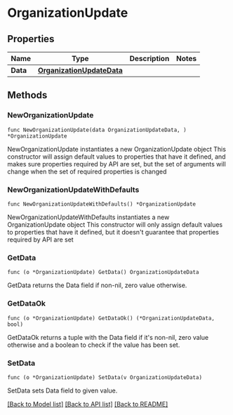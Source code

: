# OrganizationUpdate

## Properties

Name | Type | Description | Notes
------------ | ------------- | ------------- | -------------
**Data** | [**OrganizationUpdateData**](OrganizationUpdateData.md) |  | 

## Methods

### NewOrganizationUpdate

`func NewOrganizationUpdate(data OrganizationUpdateData, ) *OrganizationUpdate`

NewOrganizationUpdate instantiates a new OrganizationUpdate object
This constructor will assign default values to properties that have it defined,
and makes sure properties required by API are set, but the set of arguments
will change when the set of required properties is changed

### NewOrganizationUpdateWithDefaults

`func NewOrganizationUpdateWithDefaults() *OrganizationUpdate`

NewOrganizationUpdateWithDefaults instantiates a new OrganizationUpdate object
This constructor will only assign default values to properties that have it defined,
but it doesn't guarantee that properties required by API are set

### GetData

`func (o *OrganizationUpdate) GetData() OrganizationUpdateData`

GetData returns the Data field if non-nil, zero value otherwise.

### GetDataOk

`func (o *OrganizationUpdate) GetDataOk() (*OrganizationUpdateData, bool)`

GetDataOk returns a tuple with the Data field if it's non-nil, zero value otherwise
and a boolean to check if the value has been set.

### SetData

`func (o *OrganizationUpdate) SetData(v OrganizationUpdateData)`

SetData sets Data field to given value.



[[Back to Model list]](../README.md#documentation-for-models) [[Back to API list]](../README.md#documentation-for-api-endpoints) [[Back to README]](../README.md)



